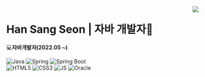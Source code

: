 
<!-- https://velog.io/@seondal/Github-Readme-%EA%BE%B8%EB%AF%B8%EA%B8%B0-%EC%B4%9D%EC%A0%95%EB%A6%AC#%EC%99%84%EC%84%B1 -->


  <img align="right" src="https://github-readme-stats.vercel.app/api/top-langs/?username=h1s0s&theme=dracula&exclude_repo=Computer-Science-Engineering&layout=compact&langs_count=10"/>
  
  # **Han Sang Seon | 자바 개발자**🐥
💻**자바개발자(2022.05 ~)**

![Java](https://img.shields.io/badge/-Java-007396?style=flat-square&logo=Java&logoColor=white)
![Spring](https://img.shields.io/badge/-Spring-6DB33F?style=flat-square&logo=Spring&logoColor=white)
![Spring Boot](https://img.shields.io/badge/-SpringBoot-6DB33F?style=flat-square&logo=SpringBoot&logoColor=white)
</br>
![HTML5](https://img.shields.io/badge/-HTML-E34F26?style=flat-square&logo=HTML5&logoColor=white)
![CSS3](https://img.shields.io/badge/-CSS3-1572B6?style=flat-square&logo=CSS3&logoColor=white)
![JS](https://img.shields.io/badge/-JS-F7DF1E?style=flat-square&logo=JavaScript&logoColor=white)
![Oracle](https://img.shields.io/badge/-Oracle-F80000?style=flat-square&logo=Spring&logoColor=white)
 

